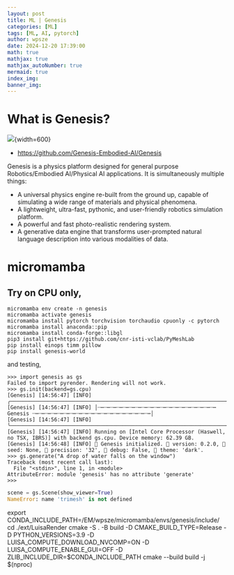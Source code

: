 ```yaml
---
layout: post
title: ML | Genesis
categories: [ML]
tags: [ML, AI, pytorch]
author: wpsze
date: 2024-12-20 17:39:00
math: true
mathjax: true
mathjax_autoNumber: true
mermaid: true
index_img: 
banner_img: 
---
```


# What is Genesis?

![](https://github.com/Genesis-Embodied-AI/Genesis/blob/main/imgs/teaser.png?raw=true){width=600}

- <https://github.com/Genesis-Embodied-AI/Genesis>

Genesis is a physics platform designed for general purpose Robotics/Embodied AI/Physical AI applications. It is simultaneously multiple things:

- A universal physics engine re-built from the ground up, capable of simulating a wide range of materials and physical phenomena.
- A lightweight, ultra-fast, pythonic, and user-friendly robotics simulation platform.
- A powerful and fast photo-realistic rendering system.
- A generative data engine that transforms user-prompted natural language description into various modalities of data.

# micromamba

## Try on CPU only,

```console
micromamba env create -n genesis
micromamba activate genesis
micromamba install pytorch torchvision torchaudio cpuonly -c pytorch
micromamba install anaconda::pip
micromamba install conda-forge::libgl
pip3 install git+https://github.com/cnr-isti-vclab/PyMeshLab
pip install einops timm pillow
pip install genesis-world 
```

and testing,

```console
>>> import genesis as gs
Failed to import pyrender. Rendering will not work.
>>> gs.init(backend=gs.cpu)
[Genesis] [14:56:47] [INFO] ╭─────────────────────────────────────────────────────────────────────────────────────╮
[Genesis] [14:56:47] [INFO] │┈┉┈┉┈┉┈┉┈┉┈┉┈┉┈┉┈┉┈┉┈┉┈┉┈┉┈┉┈┉┈┉┈┉┈┉┈┉ Genesis ┈┉┈┉┈┉┈┉┈┉┈┉┈┉┈┉┈┉┈┉┈┉┈┉┈┉┈┉┈┉┈┉┈┉┈┉┈┉│
[Genesis] [14:56:47] [INFO] ╰─────────────────────────────────────────────────────────────────────────────────────╯
[Genesis] [14:56:47] [INFO] Running on [Intel Core Processor (Haswell, no TSX, IBRS)] with backend gs.cpu. Device memory: 62.39 GB.
[Genesis] [14:56:48] [INFO] 🚀 Genesis initialized. 🔖 version: 0.2.0, 🌱 seed: None, 📏 precision: '32', 🐛 debug: False, 🎨 theme: 'dark'.
>>> gs.generate("A drop of water falls on the window")
Traceback (most recent call last):
  File "<stdin>", line 1, in <module>
AttributeError: module 'genesis' has no attribute 'generate'
>>> 
```

```python
scene = gs.Scene(show_viewer=True)
NameError: name 'trimesh' is not defined
```

export CONDA_INCLUDE_PATH=/EM/wpsze/micromamba/envs/genesis/include/
cd ./ext/LuisaRender
cmake -S . -B build -D CMAKE_BUILD_TYPE=Release -D PYTHON_VERSIONS=3.9 -D LUISA_COMPUTE_DOWNLOAD_NVCOMP=ON -D LUISA_COMPUTE_ENABLE_GUI=OFF -D ZLIB_INCLUDE_DIR=$CONDA_INCLUDE_PATH
cmake --build build -j $(nproc)